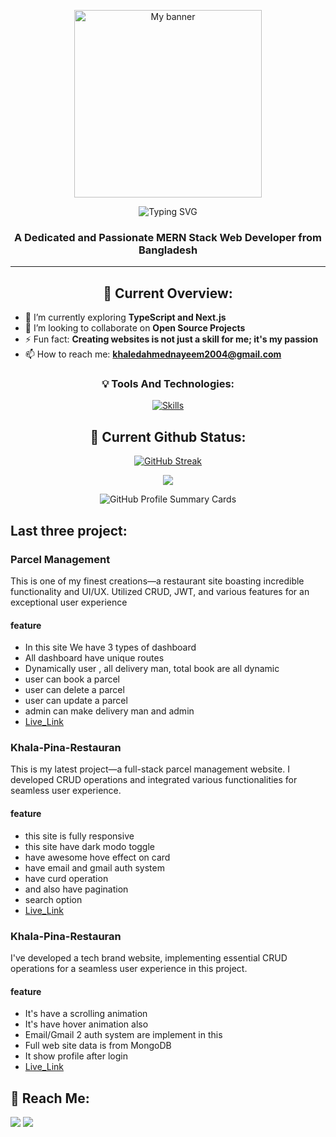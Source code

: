 <!-- Banner -->
<p align="center">
  <img width="full" height="300px" src="https://i.ibb.co/ZzMcF1C/Neon-Light-Pro-Game-Player-Guide-Presentation.jpg" alt="My banner">
</p>

<!-- Typing SVG -->
<p align="center">
  <img src="https://readme-typing-svg.demolab.com?font=Fira+Code&duration=4000&pause=1000&random=false&width=435&lines=Hi+%F0%9F%91%8B%2C+I'm+Khaled+Ahmed+Nayeem" alt="Typing SVG"/>
</p>

<!-- Header -->
<h3 align="center">A Dedicated and Passionate MERN Stack Web Developer from Bangladesh</h3>
<hr/>

<!-- Current Overview -->
<h2 align="center">🧐 Current Overview:</h2>

- 🌱 I’m currently exploring **TypeScript and Next.js**
- 👯 I’m looking to collaborate on **Open Source Projects**
- ⚡ Fun fact: **Creating websites is not just a skill for me; it's my passion**
- 📫 How to reach me: **khaledahmednayeem2004@gmail.com**

<!-- Tools and Technologies -->
<h3 align="center">💡 Tools And Technologies:</h3>
<p align="center">
  <a href="https://skillicons.dev">
    <img src="https://skillicons.dev/icons?i=html,css,tailwind,js,react,express,mongodb,firebase" alt="Skills" />
  </a>
</p>

<!-- Current Github Status -->
<h2 align="center">🚀 Current Github Status:</h2>

<!-- GitHub Streak Stats -->
<p align="center">
  <a href="https://github-readme-streak-stats.herokuapp.com?user=KhaledAhmed2004">
    <img src="https://github-readme-streak-stats.herokuapp.com?user=KhaledAhmed2004&hide_border=true" alt="GitHub Streak" />
  </a>
</p>

<!-- GitHub Top Languages -->
<p align="center">
  <img src="https://github-readme-stats.vercel.app/api/top-langs/?username=KhaledAhmed2004" wid/>
</p>

<!-- GitHub Profile Summary Cards -->
<p align="center">
  <img src="http://github-profile-summary-cards.vercel.app/api/cards/stats?username=KhaledAhmed2004&theme=default" alt="GitHub Profile Summary Cards" />
</p>


 <h2 align="left">Last three project:</h2>

 <h3 align="left">Parcel Management</h3>
This is one of my finest creations—a restaurant site boasting incredible functionality and UI/UX. Utilized CRUD, JWT, and various features for an exceptional user experience
 <h4 align="left">feature</h4>

- In this site We have 3 types of dashboard
- All dashboard have unique routes
- Dynamically user , all delivery man, total book are all dynamic
- user can book a parcel
- user can delete a parcel
- user can update a parcel
- admin can make delivery man and admin
- [Live_Link](https://parcelmanagment.web.app/)

 <h3 align="left">Khala-Pina-Restauran</h3>
This is my latest project—a full-stack parcel management website. I developed CRUD operations and integrated various functionalities for seamless user experience.
 <h4 align="left">feature</h4>

- this site is fully responsive
- this site have dark modo toggle
- have awesome hove effect on card
- have email and gmail auth system
- have curd operation
- and also have pagination
- search option
- [Live_Link](https://resturent-c129f.web.app)

 <h3 align="left">Khala-Pina-Restauran</h3>
I've developed a tech brand website, implementing essential CRUD operations for a seamless user experience in this project.
 <h4 align="left">feature</h4>


- It's have a scrolling animation
- It's have hover animation also
- Email/Gmail 2 auth system are implement in this
- Full web site data is from MongoDB
- It show profile after login
- [Live_Link](https://technology-and-electroni-ebb95.web.app)

## 📱 **Reach Me**:

<p align="left">
  <a href="https://www.linkedin.com/in/khaled-ahmed-nayeem-96596826a/"><img src="https://img.icons8.com/fluent/48/000000/linkedin.png"/></a>
  <a href="mailto:khaledahmednayeem2004@gmail.com"><img src="https://img.icons8.com/fluency/48/000000/gmail-new.png"/></a>
</p>

